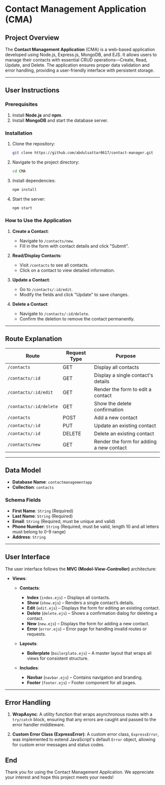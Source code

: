 # **Contact Management Application (CMA)**

## **Project Overview**
The **Contact Management Application** (CMA) is a web-based application developed using Node.js, Express.js, MongoDB, and EJS. It allows users to manage their contacts with essential CRUD operations—Create, Read, Update, and Delete. The application ensures proper data validation and error handling, providing a user-friendly interface with persistent storage.

---

## **User Instructions**

### **Prerequisites**
1. Install **Node.js** and **npm**.
2. Install **MongoDB** and start the database server.

### **Installation**
1. Clone the repository: 
   ```bash
   git clone https://github.com/abdulsattar0617/contact-manager.git
   ```
2. Navigate to the project directory: 
   ```bash
   cd CMA
   ```
3. Install dependencies: 
   ```bash
   npm install
   ```
4. Start the server: 
   ```bash
   npm start
   ```

### **How to Use the Application**
1. **Create a Contact**: 
   - Navigate to `/contacts/new`.
   - Fill in the form with contact details and click "Submit".
   
2. **Read/Display Contacts**: 
   - Visit `/contacts` to see all contacts.
   - Click on a contact to view detailed information.

3. **Update a Contact**:
   - Go to `/contacts/:id/edit`.
   - Modify the fields and click "Update" to save changes.

4. **Delete a Contact**:
   - Navigate to `/contacts/:id/delete`.
   - Confirm the deletion to remove the contact permanently.

---

## **Route Explanation**

| **Route**               | **Request Type** | **Purpose**                              |
|-------------------------|------------------|------------------------------------------|
| `/contacts`             | GET              | Display all contacts                     |
| `/contacts/:id`         | GET              | Display a single contact's details       |
| `/contacts/:id/edit`    | GET              | Render the form to edit a contact        |
| `/contacts/:id/delete`  | GET              | Show the delete confirmation             |
| `/contacts`             | POST             | Add a new contact                        |
| `/contacts/:id`         | PUT              | Update an existing contact               |
| `/contacts/:id`         | DELETE           | Delete an existing contact               |
| `/contacts/new`         | GET              | Render the form for adding a new contact |

---

## **Data Model**

- **Database Name**: `contactmanagementapp`
- **Collection**: `contacts`
  
### **Schema Fields**
- **First Name**: `String` (Required)
- **Last Name**: `String` (Required)
- **Email**: `String` (Required, must be unique and valid)
- **Phone Number**: `String` (Required, must be valid, length 10 and all letters must belong to 0-9 range)
- **Address**: `String`

---

## **User Interface**

The user interface follows the **MVC (Model-View-Controller)** architecture:

- **Views**:
   - **Contacts**:
      - **Index** (`index.ejs`) – Displays all contacts.
      - **Show** (`show.ejs`) – Renders a single contact’s details.
      - **Edit** (`edit.ejs`) – Displays the form for editing an existing contact.
      - **Delete** (`delete.ejs`) – Shows a confirmation dialog for deleting a contact.
      - **New** (`new.ejs`) – Displays the form for adding a new contact.
      - **Error** (`error.ejs`) – Error page for handling invalid routes or requests.

   - **Layouts**:
      - **Boilerplate** (`boilerplate.ejs`) – A master layout that wraps all views for consistent structure.
   
   - **Includes**:
      - **Navbar** (`navbar.ejs`) – Contains navigation and branding.
      - **Footer** (`footer.ejs`) – Footer component for all pages.

---

## **Error Handling**

1. **WrapAsync**: A utility function that wraps asynchronous routes with a `try/catch` block, ensuring that any errors are caught and passed to the error handler middleware.

2. **Custom Error Class (ExpressError)**: A custom error class, `ExpressError`, was implemented to extend JavaScript's default `Error` object, allowing for custom error messages and status codes.


## **End**
Thank you for using the Contact Management Application. We appreciate your interest and hope this project meets your needs!

